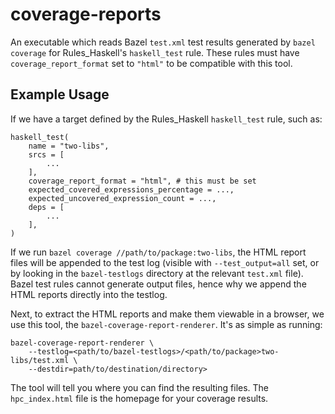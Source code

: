 # coverage-reports

An executable which reads Bazel `test.xml` test results generated by 
`bazel coverage` for Rules_Haskell's `haskell_test` rule. These rules must have
`coverage_report_format` set to `"html"` to be compatible with this tool.

## Example Usage

If we have a target defined by the Rules_Haskell `haskell_test` rule, such as:

```
haskell_test(
    name = "two-libs",
    srcs = [
        ...
    ],
    coverage_report_format = "html", # this must be set
    expected_covered_expressions_percentage = ...,
    expected_uncovered_expression_count = ...,
    deps = [
        ...
    ],
)
```

If we run `bazel coverage //path/to/package:two-libs`, the HTML report files
will be appended to the test log (visible with `--test_output=all` set, or by
looking in the `bazel-testlogs` directory at the relevant `test.xml` file).
Bazel test rules cannot generate output files, hence why we append the HTML
reports directly into the testlog.

Next, to extract the HTML reports and make them viewable in a browser, we use
this tool, the `bazel-coverage-report-renderer`. It's as simple as running:

```
bazel-coverage-report-renderer \
    --testlog=<path/to/bazel-testlogs>/<path/to/package>two-libs/test.xml \
    --destdir=path/to/destination/directory>
```

The tool will tell you where you can find the resulting files. The
`hpc_index.html` file is the homepage for your coverage results.

